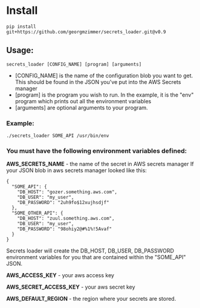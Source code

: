 # Install

    pip install git+https://github.com/georgmzimmer/secrets_loader.git@v0.9

## Usage: 

    secrets_loader [CONFIG_NAME] [program] [arguments]
   
  * [CONFIG_NAME] is the name of the configuration blob you want to get.  This should be found in the JSON you've put into the AWS Secrets manager
  * [program] is the program you wish to run.  In the example, it is the "env" program which prints out all the environment variables
  * [arguments] are optional arguments to your program.  

### Example: 
    ./secrets_loader SOME_API /usr/bin/env
  
### You must have the following environment variables defined:
   **AWS_SECRETS_NAME** - the name of the secret in AWS secrets manager
     If your JSON blob in aws secrets manager looked like this:
~~~
{
  "SOME_API": {
    "DB_HOST": "gozer.something.aws.com",
    "DB_USER": "my_user",
    "DB_PASSWORD": "2uh9fo$12xujhsdjf"
  },
  "SOME_OTHER_API": {
    "DB_HOST": "zuul.something.aws.com",
    "DB_USER": "my_user",
    "DB_PASSWORD": "98ohiy2@#%1%!5Avaf"
  }
}
~~~
Secrets loader will create the DB_HOST, DB_USER, DB_PASSWORD environment variables for you that are contained within the "SOME_API" JSON.

   **AWS_ACCESS_KEY** - your aws access key
   
   **AWS_SECRET_ACCESS_KEY** - your aws secret key
   
   **AWS_DEFAULT_REGION** - the region where your secrets are stored.
   
   

